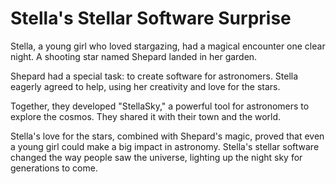 # Stella's Stellar Software Surprise

Stella, a young girl who loved stargazing, had a magical encounter one clear 
night. A shooting star named Shepard landed in her garden.

Shepard had a special task: to create software for astronomers. Stella eagerly 
agreed to help, using her creativity and love for the stars.

Together, they developed "StellaSky," a powerful tool for astronomers to explore
the cosmos. They shared it with their town and the world.

Stella's love for the stars, combined with Shepard's magic, proved that even a 
young girl could make a big impact in astronomy. Stella's stellar software 
changed the way people saw the universe, lighting up the night sky for 
generations to come.